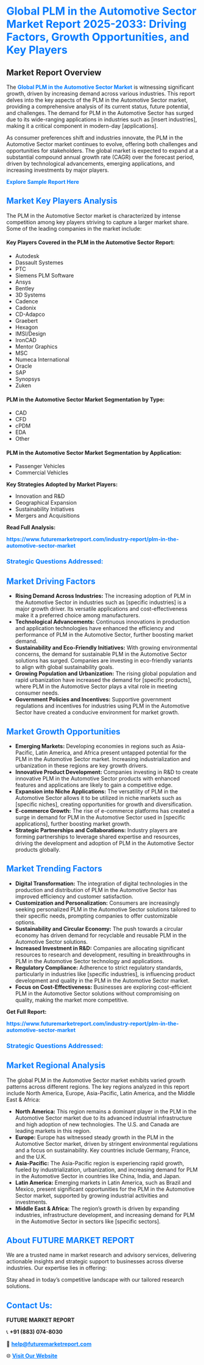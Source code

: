 <h1 style="color: #007BFF;">Global PLM in the Automotive Sector Market Report 2025-2033: Driving Factors, Growth Opportunities, and Key Players</h1>

<section id="overview">
<h2>Market Report Overview</h2>
<p>The <a href="https://www.futuremarketreport.com/industry-report/plm-in-the-automotive-sector-market" style="color: #007BFF; text-decoration: none;"><strong>Global PLM in the Automotive Sector Market</strong></a> is witnessing significant growth, driven by increasing demand across various industries. This report delves into the key aspects of the PLM in the Automotive Sector market, providing a comprehensive analysis of its current status, future potential, and challenges. The demand for PLM in the Automotive Sector has surged due to its wide-ranging applications in industries such as [insert industries], making it a critical component in modern-day [applications].</p>
<p>As consumer preferences shift and industries innovate, the PLM in the Automotive Sector market continues to evolve, offering both challenges and opportunities for stakeholders. The global market is expected to expand at a substantial compound annual growth rate (CAGR) over the forecast period, driven by technological advancements, emerging applications, and increasing investments by major players.</p>
</section>

<section id="overview">
<p><a href="https://www.futuremarketreport.com/request-sample/reportId=32753" style="color: #007BFF; text-decoration: none;"><strong>Explore Sample Report Here</strong></a></p>
</section>

<section id="key-players">
<h2 style="color: #007BFF;">Market Key Players Analysis</h2>
<p>The PLM in the Automotive Sector market is characterized by intense competition among key players striving to capture a larger market share. Some of the leading companies in the market include:</p>
<h4>Key Players Covered in the PLM in the Automotive Sector Report:</h4>
<ul><li>Autodesk</li><li>Dassault Systemes</li><li>PTC</li><li>Siemens PLM Software</li><li>Ansys</li><li>Bentley</li><li>3D Systems</li><li>Cadence</li><li>Cadonix</li><li>CD-Adapco</li><li>Graebert</li><li>Hexagon</li><li>IMSI/Design</li><li>IronCAD</li><li>Mentor Graphics</li><li>MSC</li><li>Numeca International</li><li>Oracle</li><li>SAP</li><li>Synopsys</li><li>Zuken</li></ul>
<h4>PLM in the Automotive Sector Market Segmentation by Type:</h4>
<ul><li>CAD</li><li>CFD</li><li>cPDM</li><li>EDA</li><li>Other</li></ul>

<h4>PLM in the Automotive Sector Market Segmentation by Application:</h4>
<ul><li>Passenger Vehicles</li><li>Commercial Vehicles</li></ul>
<p><strong>Key Strategies Adopted by Market Players:</strong></p>
<ul>
<li>Innovation and R&D</li>
<li>Geographical Expansion</li>
<li>Sustainability Initiatives</li>
<li>Mergers and Acquisitions</li>
</ul>
</section>

<section>
<p><strong>Read Full Analysis: </strong></p><a href="https://www.futuremarketreport.com/industry-report/plm-in-the-automotive-sector-market" style="color: #007BFF; text-decoration: none;"><strong>https://www.futuremarketreport.com/industry-report/plm-in-the-automotive-sector-market</strong></a>
<h3 style="color: #007BFF;">Strategic Questions Addressed:</h3>
</section>

<section id="driving-factors">
<h2 style="color: #007BFF;">Market Driving Factors</h2>
<ul>
<li><strong>Rising Demand Across Industries:</strong> The increasing adoption of PLM in the Automotive Sector in industries such as [specific industries] is a major growth driver. Its versatile applications and cost-effectiveness make it a preferred choice among manufacturers.</li>
<li><strong>Technological Advancements:</strong> Continuous innovations in production and application technologies have enhanced the efficiency and performance of PLM in the Automotive Sector, further boosting market demand.</li>
<li><strong>Sustainability and Eco-Friendly Initiatives:</strong> With growing environmental concerns, the demand for sustainable PLM in the Automotive Sector solutions has surged. Companies are investing in eco-friendly variants to align with global sustainability goals.</li>
<li><strong>Growing Population and Urbanization:</strong> The rising global population and rapid urbanization have increased the demand for [specific products], where PLM in the Automotive Sector plays a vital role in meeting consumer needs.</li>
<li><strong>Government Policies and Incentives:</strong> Supportive government regulations and incentives for industries using PLM in the Automotive Sector have created a conducive environment for market growth.</li>
</ul>
</section>

<section id="growth-opportunities">
<h2 style="color: #007BFF;">Market Growth Opportunities</h2>
<ul>
<li><strong>Emerging Markets:</strong> Developing economies in regions such as Asia-Pacific, Latin America, and Africa present untapped potential for the PLM in the Automotive Sector market. Increasing industrialization and urbanization in these regions are key growth drivers.</li>
<li><strong>Innovative Product Development:</strong> Companies investing in R&D to create innovative PLM in the Automotive Sector products with enhanced features and applications are likely to gain a competitive edge.</li>
<li><strong>Expansion into Niche Applications:</strong> The versatility of PLM in the Automotive Sector allows it to be utilized in niche markets such as [specific niches], creating opportunities for growth and diversification.</li>
<li><strong>E-commerce Growth:</strong> The rise of e-commerce platforms has created a surge in demand for PLM in the Automotive Sector used in [specific applications], further boosting market growth.</li>
<li><strong>Strategic Partnerships and Collaborations:</strong> Industry players are forming partnerships to leverage shared expertise and resources, driving the development and adoption of PLM in the Automotive Sector products globally.</li>
</ul>
</section>

<section id="trending-factors">
<h2 style="color: #007BFF;">Market Trending Factors</h2>
<ul>
<li><strong>Digital Transformation:</strong> The integration of digital technologies in the production and distribution of PLM in the Automotive Sector has improved efficiency and customer satisfaction.</li>
<li><strong>Customization and Personalization:</strong> Consumers are increasingly seeking personalized PLM in the Automotive Sector solutions tailored to their specific needs, prompting companies to offer customizable options.</li>
<li><strong>Sustainability and Circular Economy:</strong> The push towards a circular economy has driven demand for recyclable and reusable PLM in the Automotive Sector solutions.</li>
<li><strong>Increased Investment in R&D:</strong> Companies are allocating significant resources to research and development, resulting in breakthroughs in PLM in the Automotive Sector technology and applications.</li>
<li><strong>Regulatory Compliance:</strong> Adherence to strict regulatory standards, particularly in industries like [specific industries], is influencing product development and quality in the PLM in the Automotive Sector market.</li>
<li><strong>Focus on Cost-Effectiveness:</strong> Businesses are exploring cost-efficient PLM in the Automotive Sector solutions without compromising on quality, making the market more competitive.</li>
</ul>
</section>

<section>
<p><strong>Get Full Report: </strong></p><a href="https://www.futuremarketreport.com/industry-report/plm-in-the-automotive-sector-market" style="color: #007BFF; text-decoration: none;"><strong>https://www.futuremarketreport.com/industry-report/plm-in-the-automotive-sector-market</strong></a>
<h3 style="color: #007BFF;">Strategic Questions Addressed:</h3>
</section>


<section id="regional-analysis">
<h2 style="color: #007BFF;">Market Regional Analysis</h2>
<p>The global PLM in the Automotive Sector market exhibits varied growth patterns across different regions. The key regions analyzed in this report include North America, Europe, Asia-Pacific, Latin America, and the Middle East & Africa:</p>
<ul>
<li><strong>North America:</strong> This region remains a dominant player in the PLM in the Automotive Sector market due to its advanced industrial infrastructure and high adoption of new technologies. The U.S. and Canada are leading markets in this region.</li>
<li><strong>Europe:</strong> Europe has witnessed steady growth in the PLM in the Automotive Sector market, driven by stringent environmental regulations and a focus on sustainability. Key countries include Germany, France, and the U.K.</li>
<li><strong>Asia-Pacific:</strong> The Asia-Pacific region is experiencing rapid growth, fueled by industrialization, urbanization, and increasing demand for PLM in the Automotive Sector in countries like China, India, and Japan.</li>
<li><strong>Latin America:</strong> Emerging markets in Latin America, such as Brazil and Mexico, present significant opportunities for the PLM in the Automotive Sector market, supported by growing industrial activities and investments.</li>
<li><strong>Middle East & Africa:</strong> The region’s growth is driven by expanding industries, infrastructure development, and increasing demand for PLM in the Automotive Sector in sectors like [specific sectors].</li>
</ul>
</section>

<footer>
<h2 style="color: #007BFF;">About FUTURE MARKET REPORT</h2>
<p>We are a trusted name in market research and advisory services, delivering actionable insights and strategic support to businesses across diverse industries. Our expertise lies in offering:</p>

<p>Stay ahead in today’s competitive landscape with our tailored research solutions.</p>

<h2 style="color: #007BFF;">Contact Us:</h2>
<p><strong>FUTURE MARKET REPORT</strong></p>
<p>📞 <strong>+91 (883) 074-8030</strong></p>
<p>📧 <strong><a href="mailto:help@futuremarketreport.com" style="color: #007BFF;">help@futuremarketreport.com</a></strong></p>
<p>🌐 <strong><a href="https://www.futuremarketreport.com/" style="color: #007BFF;">Visit Our Website</a></strong></p>
</footer>